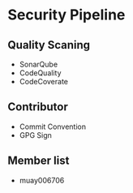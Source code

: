 # Security Pipeline

## Quality Scaning

- SonarQube
- CodeQuality
- CodeCoverate

## Contributor

- Commit Convention
- GPG Sign

## Member list

- muay006706
